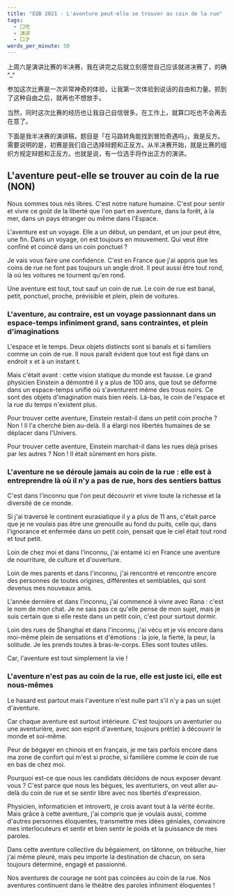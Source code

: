 ```yaml
---
title: "EQB 2021 - L'aventure peut-elle se trouver au coin de la rue"
tags:
  - 口吃
  - 演讲
  - 口才
words_per_minute: 50
---
```


上周六是演讲比赛的半决赛，我在讲完之后就立刻感觉自己应该就进决赛了，的确^_^

参加这次比赛是一次非常神奇的体验，让我第一次体验到说话的自由和力量。抓到了这种自由之后，就再也不想放手。

当然，同时这次比赛的经历也让我自己自信很多。在工作上，就算口吃也不会再去在意了。

下面是我半决赛的演讲稿，题目是「在马路转角能找到冒险奇遇吗」，我是反方。需要说明的是，初赛是我们自己选择辩题和正反方。从半决赛开始，就是比赛的组织方规定辩题和正反方。也就是说，有一位选手将作出正方的演讲。

## L'aventure peut-elle se trouver au coin de la rue (NON)

Nous sommes tous nés libres. C'est notre nature humaine. C'est pour sentir et vivre ce goût de la liberté que l'on part en aventure, dans la forêt, à la mer, dans un pays étranger ou même dans l'Espace.

L'aventure est un voyage. Elle a un début, un pendant, et un jour peut être, une fin. Dans un voyage, on est toujours en mouvement. Qui veut être confiné et coincé dans un coin ponctuel ?

Je vais vous faire une confidence. C'est en France que j'ai appris que les coins de rue ne font pas toujours un angle droit. Il peut aussi être tout rond, là où les voitures ne tournent qu'en rond.

Une aventure est tout, tout sauf un coin de rue. Le coin de rue est banal, petit, ponctuel, proche, prévisible et plein, plein de voitures.

### L'aventure, au contraire, est un voyage passionnant dans un espace-temps infiniment grand, sans contraintes, et plein d'imaginations

L'espace et le temps. Deux objets distincts sont si banals et si familiers comme un coin de rue. Il nous paraît évident que tout est figé dans un endroit x et à un instant t.

Mais c'était avant : cette vision statique du monde est fausse. Le grand physicien Einstein a démontré il y a plus de 100 ans, que tout se déforme dans un espace-temps unifié où s'aventurent même des trous noirs. Ce sont des objets d'imagination mais bien réels. Là-bas, le coin de l'espace et la rue du temps n'existent plus.

Pour trouver cette aventure, Einstein restait-il dans un petit coin proche ? Non ! Il l'a cherché bien au-delà. Il a élargi nos libertés humaines de se déplacer dans l'Univers.

Pour trouver cette aventure, Einstein marchait-il dans les rues déjà prises par les autres ? Non !  Il était sûrement en hors piste.

### L'aventure ne se déroule jamais au coin de la rue : elle est à entreprendre là où il n'y a pas de rue, hors des sentiers battus

C'est dans l'inconnu que l'on peut découvrir et vivre toute la richesse et la diversité de ce monde.

Si j'ai traversé le continent eurasiatique il y a plus de 11 ans, c'était parce que je ne voulais pas être une grenouille au fond du puits, celle qui, dans l'ignorance et enfermée dans un petit coin, pensait que le ciel était tout rond et tout petit.

Loin de chez moi et dans l'inconnu, j'ai entamé ici en France une aventure de nourriture, de culture et d'ouverture.

Loin de mes parents et dans l'inconnu, j'ai rencontré et rencontre encore des personnes de toutes origines, différentes et semblables, qui sont devenus mes nouveaux amis.

L'année dernière et dans l'inconnu, j'ai commencé à vivre avec Rana : c'est le nom de mon chat. Je ne sais pas ce qu'elle pense de mon sujet, mais je suis certain que si elle reste dans un petit coin, c'est pour surtout dormir.

Loin des rues de Shanghai et dans l'inconnu, j'ai vécu et je vis encore dans moi-même plein de sensations et d'émotions : la joie, la fierté, la peur, la solitude. Je les prends toutes à bras-le-corps. Elles sont toutes utiles.

Car, l'aventure est tout simplement la vie !

### L'aventure n'est pas au coin de la rue, elle est juste ici, elle est nous-mêmes

Le hasard est partout mais l'aventure n'est nulle part s'il n'y a pas un sujet d'aventure.

Car chaque aventure est surtout intérieure. C'est toujours un aventurier ou une aventurière, avec son esprit d'aventure, toujours prêt(e) à découvrir le monde et soi-même.

Peur de bégayer en chinois et en français, je me tais parfois encore dans ma zone de confort qui m'est si proche, si familière comme le coin de rue en bas de chez moi.

Pourquoi est-ce que nous les candidats décidons de nous exposer devant vous ? C'est parce que nous les bègues, les aventuriers, on veut aller au-delà du coin de rue et se sentir libre avec nos libertés d'expression.

Physicien, informaticien et introverti, je crois avant tout à la vérité écrite. Mais grâce à cette aventure, j'ai compris que je voulais aussi, comme d'autres personnes éloquentes, transmettre mes idées géniales, convaincre mes interlocuteurs et sentir et bien sentir le poids et la puissance de mes paroles.

Dans cette aventure collective du bégaiement, on tâtonne, on trébuche, hier j'ai même pleuré, mais peu importe la destination de chacun, on sera toujours déterminé, engagé et passionné.

Nos aventures de courage ne sont pas coincées au coin de la rue. Nos aventures continuent dans le théâtre des paroles infiniment éloquentes !

